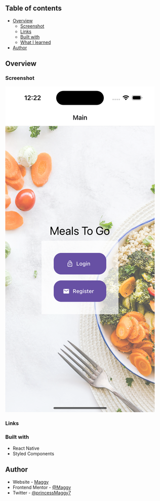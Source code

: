 ## Table of contents

- [Overview](#overview)
  - [Screenshot](#screenshot)
  - [Links](#links)
  - [Built with](#built-with)
  - [What I learned](#what-i-learned)
- [Author](#author)

## Overview

### Screenshot

![screenshot](./screenshot.png)

### Links


### Built with

- React Native
- Styled Components

## Author

- Website - [Maggy](https://princessmaggy.github.io/My-Portfolio/)
- Frontend Mentor - [@Maggy](https://www.frontendmentor.io/profile/princessmaggy)
- Twitter - [@princessMaggy7](https://www.twitter.com/princessMaggy7)
